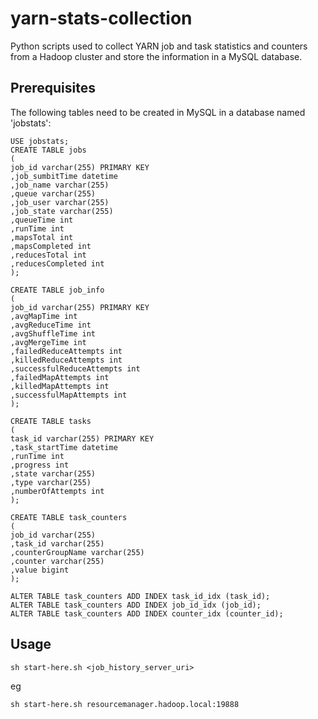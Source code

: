 # yarn-stats-collection

Python scripts used to collect YARN job and task statistics and counters from a Hadoop cluster and store the information in a MySQL database.

## Prerequisites

The following tables need to be created in MySQL in a database named 'jobstats':

	USE jobstats;
	CREATE TABLE jobs 
	(
	job_id varchar(255) PRIMARY KEY
	,job_sumbitTime datetime
	,job_name varchar(255)
	,queue varchar(255)
	,job_user varchar(255)
	,job_state varchar(255)
	,queueTime int
	,runTime int
	,mapsTotal int
	,mapsCompleted int
	,reducesTotal int
	,reducesCompleted int
	);
	
	CREATE TABLE job_info
	(
	job_id varchar(255) PRIMARY KEY
	,avgMapTime int
	,avgReduceTime int
	,avgShuffleTime int
	,avgMergeTime int
	,failedReduceAttempts int
	,killedReduceAttempts int
	,successfulReduceAttempts int
	,failedMapAttempts int
	,killedMapAttempts int
	,successfulMapAttempts int
	);
	
	CREATE TABLE tasks
	(
	task_id varchar(255) PRIMARY KEY
	,task_startTime datetime
	,runTime int
	,progress int
	,state varchar(255) 
	,type varchar(255)
	,numberOfAttempts int
	);
	
	CREATE TABLE task_counters
	(
	job_id varchar(255)
	,task_id varchar(255)
	,counterGroupName varchar(255)
	,counter varchar(255)
	,value bigint
	);

	ALTER TABLE task_counters ADD INDEX task_id_idx (task_id);
	ALTER TABLE task_counters ADD INDEX job_id_idx (job_id);
	ALTER TABLE task_counters ADD INDEX counter_idx (counter_id);

## Usage

	sh start-here.sh <job_history_server_uri>

eg

	sh start-here.sh resourcemanager.hadoop.local:19888